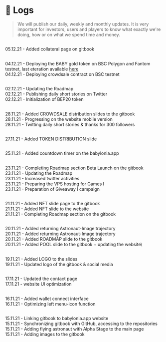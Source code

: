 # 📅 Logs

> We will publish our daily, weekly and monthly updates. It is very important for investors, users and players to know what exactly we're doing, how or on what we spend time and money.

##

05.12.21 - Added collateral page on gitbook

##

04.12.21 - Deploying the BABY gold token on BSC Polygon and Fantom testnet, last eteration available [here](https://testnet.bscscan.com/token/0xc0fb3250b550c6d20cbd7aa67c14fbe5136262e2?a=0xdbe29149E5E8752F438D37eDa188Dfec1E723AA2)\
04.12.21 - Deploying crowdsale contract on BSC testnet

##

02.12.21 - Updating the Roadmap\
02.12.21 - Publishing daily short stories on Twitter\
02.12.21 - Initialization of BEP20 token

##

28.11.21 - Added CROWDSALE distribution slides to the gitbook\
28.11.21 - Progressing on the website mobile version\
28.11.21 - Twitting daily short stories & thanks for 300 followers

##

27.11.21 - Added TOKEN DISTRIBUTION slide

##

25.11.21 - Added countdown timer on the babylonia.app

##

23.11.21 - Completing Roadmap section Beta Launch on the gitbook\
23.11.21 - Updating the Roadmap\
23.11.21 - Increased twitter activities\
23.11.21 - Preparing the VPS hosting for Games I\
23.11.21 - Preparation of Giveaway I campaign

##

21.11.21 - Added NFT slide page to the gitbook\
21.11.21 - Added NFT slide to the website\
21.11.21 - Completing Roadmap section on the gitbook

##

20.11.21 - Added returning Astronaut-Image trajectory\
20.11.21 - Added returning Astronaut-Image trajectory\
20.11.21 - Added ROADMAP slide to the gitbook\
20.11.21 - Added POOL slide to the gitbook + updating the website\\

##

19.11.21 - Added LOGO to the slides\
19.11.21 - Updated logo of the gitbook & social media

##

17.11.21 - Updated the contact page\
17.11.21 - website UI optimization

##

16.11.21 - Added wallet connect interface\
16.11.21 - Optimizing left menu-icon function

##

15.11.21 - Linking gitbook to babylonia.app website\
15.11.21 - Synchronizing gitbook with GitHub, accessing to the repositories\
15.11.21 - Adding flying astronaut with Alpha Stage to the main page\
15.11.21 - Adding images to the gitbook

